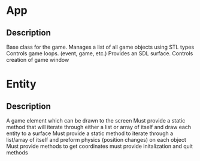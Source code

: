 App
===

Description
-----------
Base class for the game.
Manages a list of all game objects using STL types
Controls game loops. (event, game, etc.)
Provides an SDL surface.
Controls creation of game window


Entity
======

Description
-----------
A game element which can be drawn to the screen
Must provide a static method that will iterate through either a list or array of itself and draw each entity to a surface
Must provide a static method to iterate through a list/array of itself and preform physics (position changes)  on each object
Must provide methods to get coordinates
must provide initalization and quit methods

